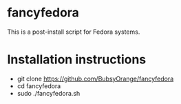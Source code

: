 # fancyfedora

This is a post-install script for Fedora systems.

# Installation instructions
- git clone https://github.com/BubsyOrange/fancyfedora
- cd fancyfedora
- sudo ./fancyfedora.sh
